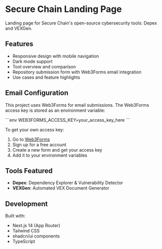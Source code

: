 # Secure Chain Landing Page

Landing page for Secure Chain's open-source cybersecurity tools: Depex and VEXGen.

## Features

- Responsive design with mobile navigation
- Dark mode support
- Tool overview and comparison
- Repository submission form with Web3Forms email integration
- Use cases and feature highlights

## Email Configuration

This project uses Web3Forms for email submissions. The Web3Forms access key is stored as an environment variable:

\`\`\`env
WEB3FORMS_ACCESS_KEY=your_access_key_here
\`\`\`

To get your own access key:

1. Go to [Web3Forms](https://web3forms.com/)
2. Sign up for a free account
3. Create a new form and get your access key
4. Add it to your environment variables

## Tools Featured

- **Depex**: Dependency Explorer & Vulnerability Detector
- **VEXGen**: Automated VEX Document Generator

## Development

Built with:

- Next.js 14 (App Router)
- Tailwind CSS
- shadcn/ui components
- TypeScript
